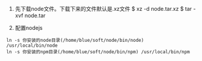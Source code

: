 1. 先下载node文件。下载下来的文件默认是.xz文件
$ xz -d node.tar.xz
$ tar -xvf node.tar


2. 配置nodejs
```
ln -s 你安装的node目录(/home/blue/soft/node/bin/node) /usr/local/bin/node  
ln -s 你安装的npm目录(/home/blue/soft/node/bin/npm) /usr/local/bin/npm
```